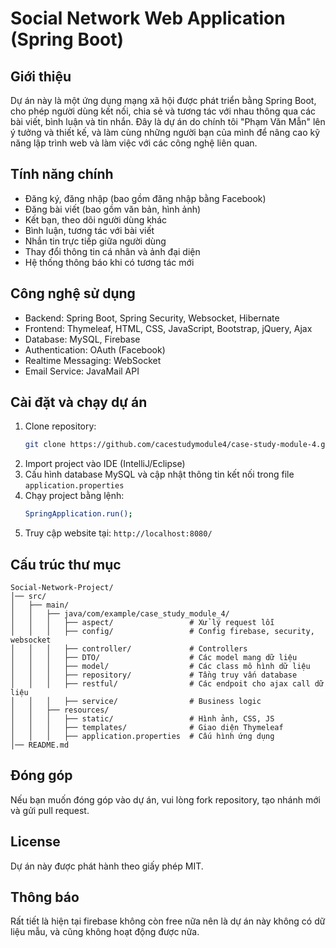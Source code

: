 # Social Network Web Application (Spring Boot)

## Giới thiệu

Dự án này là một ứng dụng mạng xã hội được phát triển bằng Spring Boot, cho phép người dùng kết nối, chia sẻ và tương tác với nhau thông qua các bài viết, bình luận và tin nhắn. Đây là dự án do chính tôi "Phạm Văn Mẫn" lên ý tưởng và thiết kế, và làm cùng những người bạn của mình để nâng cao kỹ năng lập trình web và làm việc với các công nghệ liên quan.

## Tính năng chính

- Đăng ký, đăng nhập (bao gồm đăng nhập bằng Facebook)
- Đăng bài viết (bao gồm văn bản, hình ảnh)
- Kết bạn, theo dõi người dùng khác
- Bình luận, tương tác với bài viết
- Nhắn tin trực tiếp giữa người dùng
- Thay đổi thông tin cá nhân và ảnh đại diện
- Hệ thống thông báo khi có tương tác mới

## Công nghệ sử dụng

- Backend: Spring Boot, Spring Security, Websocket, Hibernate
- Frontend: Thymeleaf, HTML, CSS, JavaScript, Bootstrap, jQuery, Ajax
- Database: MySQL, Firebase
- Authentication: OAuth (Facebook)
- Realtime Messaging: WebSocket
- Email Service: JavaMail API

## Cài đặt và chạy dự án

1. Clone repository:
   ```bash
   git clone https://github.com/cacestudymodule4/case-study-module-4.git
   ```
2. Import project vào IDE (IntelliJ/Eclipse)
3. Cấu hình database MySQL và cập nhật thông tin kết nối trong file `application.properties`
4. Chạy project bằng lệnh:
   ```bash
   SpringApplication.run();
   ```
5. Truy cập website tại: `http://localhost:8080/`

## Cấu trúc thư mục

```
Social-Network-Project/
│── src/
│   ├── main/
│   │   ├── java/com/example/case_study_module_4/
│   │   │   ├── aspect/                 # Xử lý request lỗi
│   │   │   ├── config/                 # Config firebase, security, websocket
│   │   │   ├── controller/             # Controllers
│   │   │   ├── DTO/                    # Các model mang dữ liệu
│   │   │   ├── model/                  # Các class mô hình dữ liệu
│   │   │   ├── repository/             # Tầng truy vấn database
│   │   │   ├── restful/                # Các endpoit cho ajax call dữ liệu
│   │   │   ├── service/                # Business logic
│   │   ├── resources/
│   │   │   ├── static/                 # Hình ảnh, CSS, JS
│   │   │   ├── templates/              # Giao diện Thymeleaf
│   │   │   ├── application.properties  # Cấu hình ứng dụng
│── README.md
```

## Đóng góp

Nếu bạn muốn đóng góp vào dự án, vui lòng fork repository, tạo nhánh mới và gửi pull request.

## License

Dự án này được phát hành theo giấy phép MIT.

## Thông báo

Rất tiết là hiện tại firebase không còn free nữa nên là dự án này không có dữ liệu mẫu, và cũng không hoạt động được nữa.
